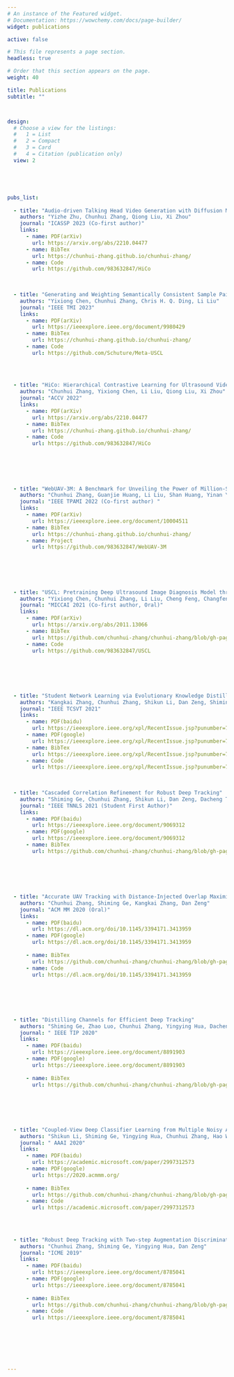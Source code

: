 ```yaml
---
# An instance of the Featured widget.
# Documentation: https://wowchemy.com/docs/page-builder/
widget: publications

active: false

# This file represents a page section.
headless: true

# Order that this section appears on the page.
weight: 40

title: Publications
subtitle: ""



design:
  # Choose a view for the listings:
  #   1 = List
  #   2 = Compact
  #   3 = Card
  #   4 = Citation (publication only)
  view: 2





pubs_list:
  
  - title: "Audio-driven Talking Head Video Generation with Diffusion Model"
    authors: "Yizhe Zhu, Chunhui Zhang, Qiong Liu, Xi Zhou"
    journal: "ICASSP 2023 (Co-first author)"
    links:
      - name: PDF(arXiv)
        url: https://arxiv.org/abs/2210.04477
      - name: BibTex
        url: https://chunhui-zhang.github.io/chunhui-zhang/
      - name: Code
        url: https://github.com/983632847/HiCo

  
  
  - title: "Generating and Weighting Semantically Consistent Sample Pairs for Ultrasound Contrastive Learning"
    authors: "Yixiong Chen, Chunhui Zhang, Chris H. Q. Ding, Li Liu"
    journal: "IEEE TMI 2023"
    links:
      - name: PDF(arXiv)
        url: https://ieeexplore.ieee.org/document/9980429
      - name: BibTex
        url: https://chunhui-zhang.github.io/chunhui-zhang/
      - name: Code
        url: https://github.com/Schuture/Meta-USCL

  
  
  
  - title: "HiCo: Hierarchical Contrastive Learning for Ultrasound Video Model Pretraining"
    authors: "Chunhui Zhang, Yixiong Chen, Li Liu, Qiong Liu, Xi Zhou"
    journal: "ACCV 2022"
    links:
      - name: PDF(arXiv)
        url: https://arxiv.org/abs/2210.04477
      - name: BibTex
        url: https://chunhui-zhang.github.io/chunhui-zhang/
      - name: Code
        url: https://github.com/983632847/HiCo

  
  
  
  
  
  - title: "WebUAV-3M: A Benchmark for Unveiling the Power of Million-Scale Deep UAV Tracking"
    authors: "Chunhui Zhang, Guanjie Huang, Li Liu, Shan Huang, Yinan Yang, Xiang Wan, Shiming Ge, Dacheng Tao"
    journal: "IEEE TPAMI 2022 (Co-first author) "
    links:
      - name: PDF(arXiv)
        url: https://ieeexplore.ieee.org/document/10004511
      - name: BibTex
        url: https://chunhui-zhang.github.io/chunhui-zhang/
      - name: Project
        url: https://github.com/983632847/WebUAV-3M

  
  
  
  
  
  - title: "USCL: Pretraining Deep Ultrasound Image Diagnosis Model through Video Contrastive Representation Learning"
    authors: "Yixiong Chen, Chunhui Zhang, Li Liu, Cheng Feng, Changfeng Dong, Yongfang Luo, Xiang Wan"
    journal: "MICCAI 2021 (Co-first author, Oral)"
    links:
      - name: PDF(arXiv)
        url: https://arxiv.org/abs/2011.13066
      - name: BibTex
        url: https://github.com/chunhui-zhang/chunhui-zhang/blob/gh-pages/USCL_BibTex
      - name: Code
        url: https://github.com/983632847/USCL

  
  
  
  
  
  - title: "Student Network Learning via Evolutionary Knowledge Distillation"
    authors: "Kangkai Zhang, Chunhui Zhang, Shikun Li, Dan Zeng, Shiming Ge"
    journal: "IEEE TCSVT 2021"
    links:
      - name: PDF(baidu)
        url: https://ieeexplore.ieee.org/xpl/RecentIssue.jsp?punumber=76
      - name: PDF(google)
        url: https://ieeexplore.ieee.org/xpl/RecentIssue.jsp?punumber=76
      - name: BibTex
        url: https://ieeexplore.ieee.org/xpl/RecentIssue.jsp?punumber=76
      - name: Code
        url: https://ieeexplore.ieee.org/xpl/RecentIssue.jsp?punumber=76

  
  
  - title: "Cascaded Correlation Refinement for Robust Deep Tracking"
    authors: "Shiming Ge, Chunhui Zhang, Shikun Li, Dan Zeng, Dacheng Tao"
    journal: "IEEE TNNLS 2021 (Student First Author)"
    links:
      - name: PDF(baidu)
        url: https://ieeexplore.ieee.org/document/9069312
      - name: PDF(google)
        url: https://ieeexplore.ieee.org/document/9069312
      - name: BibTex
        url: https://github.com/chunhui-zhang/chunhui-zhang/blob/gh-pages/CCR_BibTex
      
  
  
  
  
  
  - title: "Accurate UAV Tracking with Distance-Injected Overlap Maximization"
    authors: "Chunhui Zhang, Shiming Ge, Kangkai Zhang, Dan Zeng"
    journal: "ACM MM 2020 (Oral)"
    links:
      - name: PDF(baidu)
        url: https://dl.acm.org/doi/10.1145/3394171.3413959
      - name: PDF(google)
        url: https://dl.acm.org/doi/10.1145/3394171.3413959
        
      - name: BibTex
        url: https://github.com/chunhui-zhang/chunhui-zhang/blob/gh-pages/UTrack_BibTex
      - name: Code
        url: https://dl.acm.org/doi/10.1145/3394171.3413959

  
  
  
  
  
  - title: "Distilling Channels for Efficient Deep Tracking"
    authors: "Shiming Ge, Zhao Luo, Chunhui Zhang, Yingying Hua, Dacheng Tao"
    journal: " IEEE TIP 2020"
    links:
      - name: PDF(baidu)
        url: https://ieeexplore.ieee.org/document/8891903
      - name: PDF(google)
        url: https://ieeexplore.ieee.org/document/8891903
        
      - name: BibTex
        url: https://github.com/chunhui-zhang/chunhui-zhang/blob/gh-pages/TIPCD_BibTex

  
  
  
  
  
  - title: "Coupled-View Deep Classifier Learning from Multiple Noisy Annotators"
    authors: "Shikun Li, Shiming Ge, Yingying Hua, Chunhui Zhang, Hao Wen, Tengfei Liu, Weiqiang Wang"
    journal: " AAAI 2020"
    links:
      - name: PDF(baidu)
        url: https://academic.microsoft.com/paper/2997312573
      - name: PDF(google)
        url: https://2020.acmmm.org/
        
      - name: BibTex
        url: https://github.com/chunhui-zhang/chunhui-zhang/blob/gh-pages/CVL_BibTex
      - name: Code
        url: https://academic.microsoft.com/paper/2997312573

  
  
  
  - title: "Robust Deep Tracking with Two-step Augmentation Discriminative Correlation Filters"
    authors: "Chunhui Zhang, Shiming Ge, Yingying Hua, Dan Zeng"
    journal: "ICME 2019"
    links:
      - name: PDF(baidu)
        url: https://ieeexplore.ieee.org/document/8785041
      - name: PDF(google)
        url: https://ieeexplore.ieee.org/document/8785041
        
      - name: BibTex
        url: https://github.com/chunhui-zhang/chunhui-zhang/blob/gh-pages/ICME_BibTex
      - name: Code
        url: https://ieeexplore.ieee.org/document/8785041

  
  
  
  
  
  
---
```

